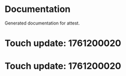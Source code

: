 # Documentation

Generated documentation for attest.

# Touch update: 1761200020

# Touch update: 1761200020
